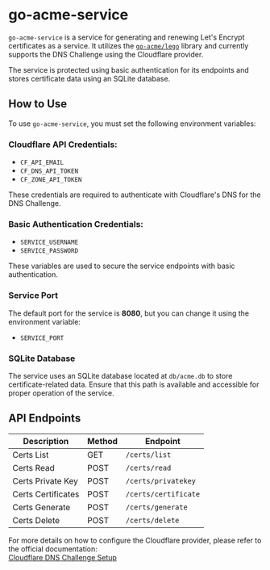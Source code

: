 # go-acme-service

`go-acme-service` is a service for generating and renewing Let's Encrypt certificates as a service. It utilizes the [`go-acme/lego`](https://github.com/go-acme/lego) library and currently supports the DNS Challenge using the Cloudflare provider.

The service is protected using basic authentication for its endpoints and stores certificate data using an SQLite database.

## How to Use

To use `go-acme-service`, you must set the following environment variables:

### Cloudflare API Credentials:
- `CF_API_EMAIL`
- `CF_DNS_API_TOKEN`
- `CF_ZONE_API_TOKEN`

These credentials are required to authenticate with Cloudflare's DNS for the DNS Challenge.

### Basic Authentication Credentials:
- `SERVICE_USERNAME`
- `SERVICE_PASSWORD`

These variables are used to secure the service endpoints with basic authentication.

### Service Port
The default port for the service is **8080**, but you can change it using the environment variable:
- `SERVICE_PORT`

### SQLite Database
The service uses an SQLite database located at `db/acme.db` to store certificate-related data. Ensure that this path is available and accessible for proper operation of the service.

## API Endpoints

| Description                         | Method | Endpoint                |
|-------------------------------------|--------|-------------------------|
| Certs List                           | GET    | `/certs/list`           |
| Certs Read                           | POST   | `/certs/read`           |
| Certs Private Key                    | POST   | `/certs/privatekey`     |
| Certs Certificates                   | POST   | `/certs/certificate`    |
| Certs Generate                       | POST   | `/certs/generate`       |
| Certs Delete                         | POST   | `/certs/delete`         |

For more details on how to configure the Cloudflare provider, please refer to the official documentation:  
[Cloudflare DNS Challenge Setup](https://go-acme.github.io/lego/dns/cloudflare/)
